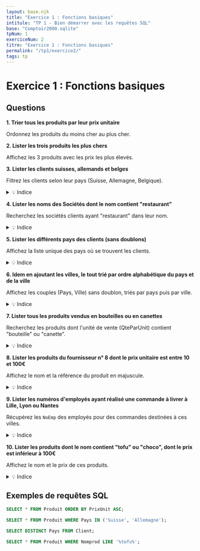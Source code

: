 ```yaml
---
layout: base.njk
title: "Exercice 1 : Fonctions basiques"
intitule: "TP 1 - Bien démarrer avec les requêtes SQL"
base: "Comptoir2000.sqlite"
tpNum: 1
exerciceNum: 2
titre: "Exercice 1 : Fonctions basiques"
permalink: "/tp1/exercice2/"
tags: tp
---
```


# Exercice 1 : Fonctions basiques

## Questions

**1. Trier tous les produits par leur prix unitaire**

Ordonnez les produits du moins cher au plus cher.

**2. Lister les trois produits les plus chers**

Affichez les 3 produits avec les prix les plus élevés.

**3. Lister les clients suisses, allemands et belges**

Filtrez les clients selon leur pays (Suisse, Allemagne, Belgique).

<details>
<summary>💡 Indice</summary>

Utilisez une condition `WHERE` avec l'opérateur `IN` pour filtrer sur plusieurs pays à la fois.
</details>

**4. Lister les noms des Sociétés dont le nom contient "restaurant"**

Recherchez les sociétés clients ayant "restaurant" dans leur nom.

<details>
<summary>💡 Indice</summary>

Utilisez l'opérateur `LIKE` avec des jokers `%` pour rechercher du texte dans un champ.
</details>

**5. Lister les différents pays des clients (sans doublons)**

Affichez la liste unique des pays où se trouvent les clients.

<details>
<summary>💡 Indice</summary>

Utilisez le mot-clé `DISTINCT` pour éliminer les doublons.
</details>

**6. Idem en ajoutant les villes, le tout trié par ordre alphabétique du pays et de la ville**

Affichez les couples (Pays, Ville) sans doublon, triés par pays puis par ville.

<details>
<summary>💡 Indice</summary>

Vous pouvez combiner `DISTINCT`, `ORDER BY` avec plusieurs colonnes séparées par des virgules.
</details>

**7. Lister tous les produits vendus en bouteilles ou en canettes**

Recherchez les produits dont l'unité de vente (QteParUnit) contient "bouteille" ou "canette".

<details>
<summary>💡 Indice</summary>

Utilisez `LIKE` pour chercher du texte dans le champ `QteParUnit` avec plusieurs conditions `OR`.
</details>

**8. Lister les produits du fournisseur n° 8 dont le prix unitaire est entre 10 et 100€**

Affichez le nom et la référence du produit en majuscule.

<details>
<summary>💡 Indice</summary>

Combinez plusieurs conditions avec `AND`. Utilisez la clause `BETWEEN` pour les prix. Convertissez en majuscule avec `UPPER()`.
</details>

**9. Lister les numéros d'employés ayant réalisé une commande à livrer à Lille, Lyon ou Nantes**

Récupérez les `NoEmp` des employés pour des commandes destinées à ces villes.

<details>
<summary>💡 Indice</summary>

Consultez la table `Commande` et filtrez sur le champ `VilleLiv` qui contient la ville de livraison.
</details>

**10. Lister les produits dont le nom contient "tofu" ou "choco", dont le prix est inférieur à 100€**

Affichez le nom et le prix de ces produits.

<details>
<summary>💡 Indice</summary>

Combinez `LIKE` et des conditions avec `AND` et `OR`. Attention à la priorité des opérateurs ! Utilisez des parenthèses.
</details>

## Exemples de requêtes SQL

```sql
SELECT * FROM Produit ORDER BY PrixUnit ASC;
```

```sql
SELECT * FROM Produit WHERE Pays IN ('Suisse', 'Allemagne');
```

```sql
SELECT DISTINCT Pays FROM Client;
```

```sql
SELECT * FROM Produit WHERE Nomprod LIKE '%tofu%';
```
